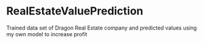 # RealEstateValuePrediction
Trained data set of Dragon Real Estate company and predicted values using my own model to increase profit
